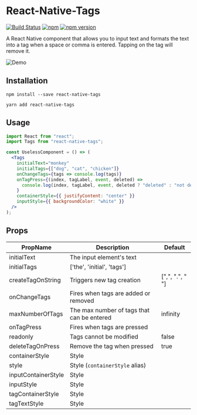 # React-Native-Tags

[![Build Status](https://travis-ci.org/peterp/react-native-tags.svg?branch=master)](https://travis-ci.org/peterp/react-native-tags)
[![npm](https://img.shields.io/npm/dt/express.svg)](https://www.npmjs.com/package/react-native-tags)
[![npm version](https://badge.fury.io/js/react-native-tags.svg)](https://badge.fury.io/js/react-native-tags)

A React Native component that allows you to input text and formats the text
into a tag when a space or comma is entered. Tapping on the tag will remove it.

![Demo](https://camo.githubusercontent.com/e3d6f3f87e625ad787bda1e7b518307d29d21a23/68747470733a2f2f6d656469612e67697068792e636f6d2f6d656469612f6c34394a5036786c6847723138795a46652f67697068792e676966)

## Installation

```terminal
npm install --save react-native-tags
```

```terminal
yarn add react-native-tags
```

## Usage

```jsx
import React from "react";
import Tags from "react-native-tags";

const UselessComponent = () => (
  <Tags
    initialText="monkey"
    initialTags={["dog", "cat", "chicken"]}
    onChangeTags={tags => console.log(tags)}
    onTagPress={(index, tagLabel, event, deleted) =>
      console.log(index, tagLabel, event, deleted ? "deleted" : "not deleted")
    }
    containerStyle={{ justifyContent: "center" }}
    inputStyle={{ backgroundColor: "white" }}
  />
);
```

## Props

| PropName            | Description                                | Default         |
| ------------------- | ------------------------------------------ | --------------- |
| initialText         | The input element's text                   |                 |
| initialTags         | ['the', 'initial', 'tags']                 |                 |
| createTagOnString   | Triggers new tag creation                  | [",", ".", " "] |
| onChangeTags        | Fires when tags are added or removed       |                 |
| maxNumberOfTags     | The max number of tags that can be entered | infinity        |
| onTagPress          | Fires when tags are pressed                |                 |
| readonly            | Tags cannot be modified                    | false           |
| deleteTagOnPress    | Remove the tag when pressed                | true            |
| containerStyle      | Style                                      |                 |
| style               | Style (`containerStyle` alias)             |                 |
| inputContainerStyle | Style                                      |                 |
| inputStyle          | Style                                      |                 |
| tagContainerStyle   | Style                                      |                 |
| tagTextStyle        | Style                                      |                 |
